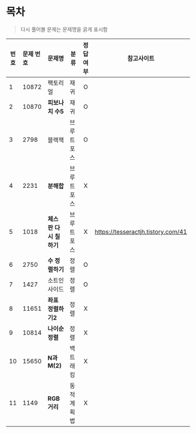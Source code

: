 # 목차
> 다시 풀어볼 문제는 문제명을 굵게 표시함
 
|번호|문제 번호|문제명|분류|정답여부|참고사이트|
|----|:--------|-----|---|:------:|--------|
|1|10872|팩토리얼|재귀|O|
|2|10870|**피보나치 수5**|재귀|O|
|3|2798|블랙잭|브루트포스|O|
|4|2231|**분해합**|브루트포스|X|
|5|1018|**체스 판 다시 칠하기**|브루트포스|X|https://tesseractjh.tistory.com/41|
|6|2750|**수 정렬하기**|정렬|O|
|7|1427|소트인사이드|정렬|O|
|8|11651|**좌표 정렬하기2**|정렬|X|
|9|10814|**나이순 정렬**|정렬|X|
|10|15650|**N과 M(2)**|백트래킹|X|
|11|1149|**RGB거리**|동적계획법|X|
